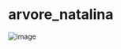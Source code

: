 # arvore_natalina

![image](https://user-images.githubusercontent.com/100482426/209585014-299d5248-780f-4f23-8d37-c863fc66c8e5.png)
